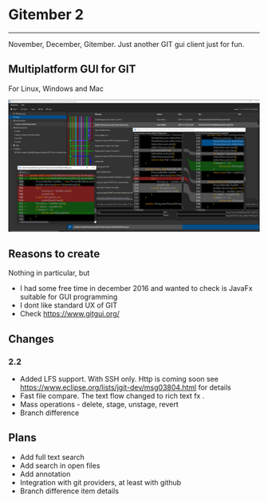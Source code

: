 # Gitember 2
---
November, December, Gitember. Just another GIT gui client just for fun. 

## Multiplatform GUI for GIT

For Linux, Windows and Mac

![Gitember](site/img/portfolio/2.png)

## Reasons to create 

Nothing in particular, but 
 * I had some free time in december 2016 and wanted to check is JavaFx suitable for GUI programming
 * I dont like standard UX of GIT
 * Check https://www.gitgui.org/

## Changes
### 2.2
 * Added LFS support. With SSH only. Http is coming soon see  https://www.eclipse.org/lists/jgit-dev/msg03804.html for details
 * Fast file compare. The text flow changed to rich text fx .
 * Mass operations - delete, stage, unstage, revert
 * Branch difference

 

## Plans 

 * Add full text search
 * Add search in open files
 * Add annotation
 * Integration with git providers, at least with github
 * Branch difference item details




